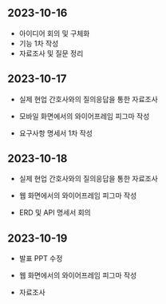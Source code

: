 ## 2023-10-16

- 아이디어 회의 및 구체화
- 기능 1차 작성
- 자료조사 및 질문 정리

## 2023-10-17

- 실제 현업 간호사와의 질의응답을 통한 자료조사

- 모바일 화면에서의 와이어프레임 피그마 작성

- 요구사항 명세서 1차 작성

## 2023-10-18

- 실제 현업 간호사와의 질의응답을 통한 자료조사

- 웹 화면에서의 와이어프레임 피그마 작성

- ERD 및 API 명세서 회의

## 2023-10-19

- 발표 PPT 수정

- 웹 화면에서의 와이어프레임 피그마 작성

- 자료조사
